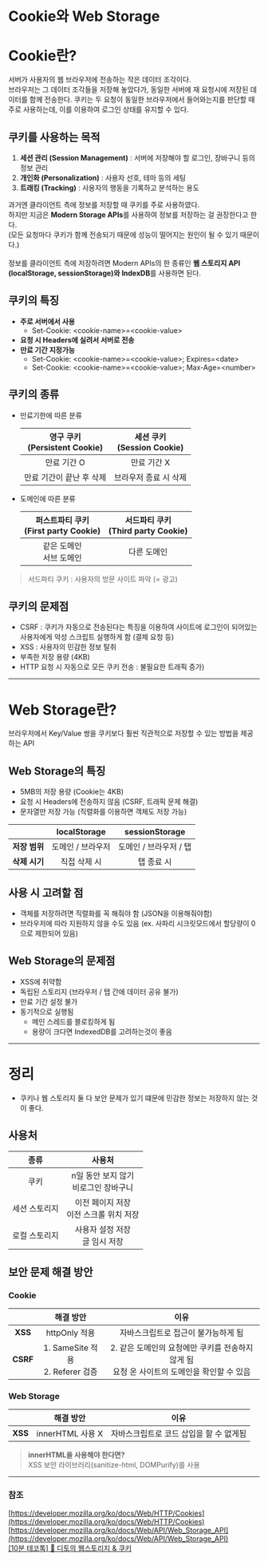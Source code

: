 # Cookie와 Web Storage

# Cookie란?

서버가 사용자의 웹 브라우저에 전송하는 작은 데이터 조각이다.  
브라우저는 그 데이터 조각들을 저장해 놓았다가, 동일한 서버에 재 요청시에 저장된 데이터를 함께 전송한다.
쿠키는 두 요청이 동일한 브라우저에서 들어와는지를 판단할 때 주로 사용하는데, 이를 이용하여 로그인 상태를 유지할 수 있다.

## 쿠키를 사용하는 목적

1. **세션 관리 (Session Management)** : 서버에 저장해야 할 로그인, 장바구니 등의 정보 관리
2. **개인화 (Personalization)** : 사용자 선호, 테마 등의 세팅
3. **트래킹 (Tracking)** : 사용자의 행동을 기록하고 분석하는 용도

과거엔 클라이언트 측에 정보를 저장할 때 쿠키를 주로 사용하였다.  
하지만 지금은 **Modern Storage APIs**를 사용하여 정보를 저장하는 걸 권장한다고 한다.  
(모든 요청마다 쿠키가 함께 전송되기 때문에 성능이 떨어지는 원인이 될 수 있기 때문이다.)  
<br>
정보를 클라이언트 측에 저장하려면 Modern APIs의 한 종류인 **웹 스토리지 API (localStorage, sessionStorage)와 IndexDB**를 사용하면 된다.

## 쿠키의 특징

- **주로 서버에서 사용**
  - Set-Cookie: \<cookie-name>=\<cookie-value>
- **요청 시 Headers에 실려서 서버로 전송**
- **만료 기간 지정가능**
  - Set-Cookie: \<cookie-name>=\<cookie-value>; Expires=\<date>
  - Set-Cookie: \<cookie-name>=\<cookie-value>; Max-Age=\<number>

## 쿠키의 종류

- 만료기한에 따른 분류

  | 영구 쿠키<br>(Persistent Cookie) | 세션 쿠키<br>(Session Cookie) |
  | :------------------------------: | :---------------------------: |
  |           만료 기간 O            |          만료 기간 X          |
  |     만료 기간이 끝난 후 삭제     |     브라우저 종료 시 삭제     |

- 도메인에 따른 분류

  | 퍼스트파티 쿠키<br>(First party Cookie) | 서드파티 쿠키<br>(Third party Cookie) |
  | :-------------------------------------: | :-----------------------------------: |
  |       같은 도메인<br>서브 도메인        |              다른 도메인              |

> 서드파티 쿠키 : 사용자의 방문 사이트 파악 (= 광고)

## 쿠키의 문제점

- CSRF : 쿠키가 자동으로 전송된다는 특징을 이용하여 사이트에 로그인이 되어있는 사용자에게 악성 스크립트 실행하게 함 (결제 요청 등)
- XSS : 사용자의 민감한 정보 탈취
- 부족한 저장 용량 (4KB)
- HTTP 요청 시 자동으로 모든 쿠키 전송 : 불필요한 트래픽 증가)

---

# Web Storage란?

브라우저에서 Key/Value 쌍을 쿠키보다 훨씬 직관적으로 저장할 수 있는 방법을 제공하는 API

## Web Storage의 특징

- 5MB의 저장 용량 (Cookie는 4KB)
- 요청 시 Headers에 전송하지 않음 (CSRF, 트래픽 문제 해결)
- 문자열만 저장 가능 (직렬화를 이용하면 객체도 저장 가능)

|               |   localStorage    |     sessionStorage     |
| :-----------: | :---------------: | :--------------------: |
| **저장 범위** | 도메인 / 브라우저 | 도메인 / 브라우저 / 탭 |
| **삭제 시기** |   직접 삭제 시    |       탭 종료 시       |

## 사용 시 고려할 점

- 객체를 저장하려면 직렬화를 꼭 해줘야 함 (JSON을 이용해줘야함)
- 브라우저에 따라 지원하지 않을 수도 있음 (ex. 사파리 시크릿모드에서 할당량이 0으로 제한되어 있음)

## Web Storage의 문제점

- XSS에 취약함
- 독립된 스토리지 (브라우저 / 탭 간에 데이터 공유 불가)
- 만료 기간 설정 불가
- 동기적으로 실행됨
  - 메인 스레드를 블로킹하게 됨
  - 용량이 크다면 IndexedDB를 고려하는것이 좋음

---

# 정리

- 쿠키나 웹 스토리지 둘 다 보안 문제가 있기 떄문에 민감한 정보는 저장하지 않는 것이 좋다.

## 사용처

|     종류      |                  사용처                   |
| :-----------: | :---------------------------------------: |
|     쿠키      |  n일 동안 보지 않기<br>비로그인 장바구니  |
| 세션 스토리지 | 이전 페이지 저장<br>이전 스크롤 위치 저장 |
| 로컬 스토리지 |     사용자 설정 저장<br>글 임시 저장      |

## 보안 문제 해결 방안

### Cookie

|          |              해결 방안              |                                             이유                                              |
| :------: | :---------------------------------: | :-------------------------------------------------------------------------------------------: |
| **XSS**  |            httpOnly 적용            |                              자바스크립트로 접근이 불가능하게 됨                              |
| **CSRF** | 1. SameSite 적용<br>2. Referer 검증 | 2. 같은 도메인의 요청에만 쿠키를 전송하지 않게 됨<br>요청 온 사이트의 도메인을 확인할 수 있음 |

### Web Storage

|         |    해결 방안     |                  이유                   |
| :-----: | :--------------: | :-------------------------------------: |
| **XSS** | innerHTML 사용 X | 자바스크립트로 코드 삽입을 할 수 없게됨 |

> **innerHTML을 사용해야 한다면?** <br>XSS 보안 라이브러리(sanitize-html, DOMPurify)를 사용

---

### 참조

[https://developer.mozilla.org/ko/docs/Web/HTTP/Cookies](https://developer.mozilla.org/ko/docs/Web/HTTP/Cookies)  
[https://developer.mozilla.org/ko/docs/Web/API/Web_Storage_API](https://developer.mozilla.org/ko/docs/Web/API/Web_Storage_API)  
[\[10분 테코톡\] 🦄 디토의 웹스토리지 & 쿠키](https://www.youtube.com/watch?v=-4ZsGy1LOiE)
